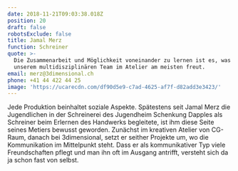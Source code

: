 ```yaml
---
date: 2018-11-21T09:03:38.018Z
position: 20
draft: false
robotsExclude: false
title: Jamal Merz
function: Schreiner
quote: >-
  Die Zusammenarbeit und Möglichkeit voneinander zu lernen ist es, was mich an
  unserem multidisziplinären Team im Atelier am meisten freut.
email: merz@3dimensional.ch
phone: +41 44 422 44 25
image: 'https://ucarecdn.com/df90d5e9-c7ad-4625-af7f-d82add3e3423/'
---
```

Jede Produktion beinhaltet soziale Aspekte. Spätestens seit Jamal Merz die Jugendlichen in der Schreinerei des Jugendheim Schenkung Dapples als Schreiner beim Erlernen des Handwerks begleitete, ist ihm diese Seite seines Metiers bewusst geworden. Zunächst im kreativen Atelier von CG-Raum, danach bei 3dimensional, setzt er seither Projekte um, wo die  Kommunikation im Mittelpunkt steht. Dass er als kommunikativer Typ viele Freundschaften pflegt und man ihn oft im Ausgang antrifft, versteht sich da ja schon fast von selbst.
